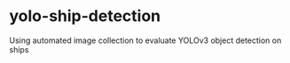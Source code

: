 # yolo-ship-detection
 Using automated image collection to evaluate YOLOv3 object detection on ships
